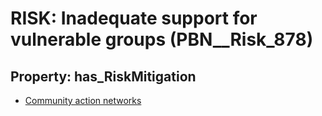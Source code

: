 # RISK: __Inadequate support for vulnerable groups__ (PBN__Risk_878)

## Property: has_RiskMitigation

* [Community action networks](PBN__RiskMitigation_1202)

